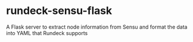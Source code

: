 # rundeck-sensu-flask
A Flask server to extract node information from Sensu and format the data into YAML that Rundeck supports
